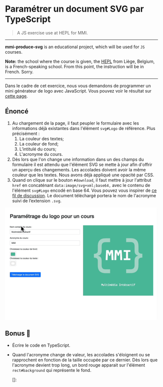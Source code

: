 # Paramétrer un document SVG par TypeScript

> A JS exercise use at HEPL for MMI.

* * *

**mmi-produce-svg** is an educational project, which will be used for `JS` courses.

**Note:** the school where the course is given, the [HEPL](http://www.provincedeliege.be/hauteecole) from Liège, Belgium, is a French-speaking school. From this point, the instruction will be in French. Sorry.

* * *



Dans le cadre de cet exercice, nous vous demandons de programmer un mini générateur de logo avec JavaScript. Vous pouvez voir le résultat sur [cette page](https://hepl-mmi.github.io/mmi-produce-svg/).



## Énoncé

1. Au chargement de la page, il faut peupler le formulaire avec les informations déjà existantes dans l'élément `svg#Logo` de référence. Plus précisément : 
   1. La couleur des textes;
   2. La couleur de fond;
   3. L’intitulé du cours;
   4. L'acronyme du cours.
2. Dès lors que l'on change une information dans un des champs du formulaire il est attendu que l'élément SVG se mette à jour afin d'offrir un aperçu des changements. Les accolades doivent avoir la même couleur que les textes. Nous avons déjà appliqué une opacité par CSS.
3. Quand on clique sur le bouton `#download`,  il faut mettre à jour l'attribut `href` en concaténant `data:image/svg+xml;base64,` avec le contenu de l'élément `svg#Logo` encodé en base 64. Vous pouvez vous inspirer de [ ce fil de discussion](https://stackoverflow.com/a/19885344/5714898). Le document téléchargé portera le nom de l'acronyme suivi de l’extension `.svg`. 



![](./readme.gif)

## Bonus 👏

* Écrire le code en TypeScript.

* Quand l'acronyme change de valeur, les accolades s'éloignent ou se rapprochent en fonction de la taille occupée par ce dernier. Dès lors que l'acronyme devient trop long, un bord rouge apparait sur l'élément `rect#background` qui représente le fond.

  []: 

  
